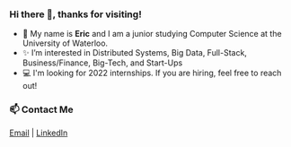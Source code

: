 ### Hi there 👋, thanks for visiting!
- 🤝 My name is **Eric** and I am a junior studying Computer Science at the University of Waterloo.
- ✨ I’m interested in Distributed Systems, Big Data, Full-Stack, Business/Finance, Big-Tech, and Start-Ups
- 💻 I'm looking for 2022 internships. If you are hiring, feel free to reach out!

### 📫 Contact Me 
[Email](mailto:eric__1234@outlook.com) | [LinkedIn](https://www.linkedin.com/in/ericl816)

<!---
ericl816/ericl816 is a ✨ special ✨ repository because its `README.md` (this file) appears on your GitHub profile.
You can click the Preview link to take a look at your changes.
--->
